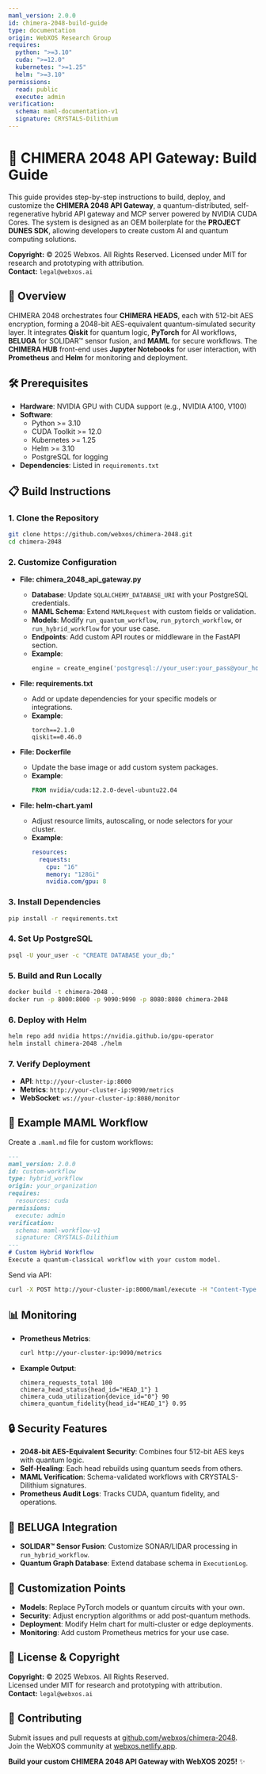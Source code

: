 ```yaml
---
maml_version: 2.0.0
id: chimera-2048-build-guide
type: documentation
origin: WebXOS Research Group
requires:
  python: ">=3.10"
  cuda: ">=12.0"
  kubernetes: ">=1.25"
  helm: ">=3.10"
permissions:
  read: public
  execute: admin
verification:
  schema: maml-documentation-v1
  signature: CRYSTALS-Dilithium
---
```


# 🐪 CHIMERA 2048 API Gateway: Build Guide

This guide provides step-by-step instructions to build, deploy, and customize the **CHIMERA 2048 API Gateway**, a quantum-distributed, self-regenerative hybrid API gateway and MCP server powered by NVIDIA CUDA Cores. The system is designed as an OEM boilerplate for the **PROJECT DUNES SDK**, allowing developers to create custom AI and quantum computing solutions.

**Copyright:** © 2025 Webxos. All Rights Reserved. Licensed under MIT for research and prototyping with attribution.  
**Contact:** `legal@webxos.ai`

## 🧠 Overview

CHIMERA 2048 orchestrates four **CHIMERA HEADS**, each with 512-bit AES encryption, forming a 2048-bit AES-equivalent quantum-simulated security layer. It integrates **Qiskit** for quantum logic, **PyTorch** for AI workflows, **BELUGA** for SOLIDAR™ sensor fusion, and **MAML** for secure workflows. The **CHIMERA HUB** front-end uses **Jupyter Notebooks** for user interaction, with **Prometheus** and **Helm** for monitoring and deployment.

## 🛠️ Prerequisites

- **Hardware**: NVIDIA GPU with CUDA support (e.g., NVIDIA A100, V100)
- **Software**:
  - Python >= 3.10
  - CUDA Toolkit >= 12.0
  - Kubernetes >= 1.25
  - Helm >= 3.10
  - PostgreSQL for logging
- **Dependencies**: Listed in `requirements.txt`

## 📋 Build Instructions

### 1. Clone the Repository
```bash
git clone https://github.com/webxos/chimera-2048.git
cd chimera-2048
```

### 2. Customize Configuration
- **File: chimera_2048_api_gateway.py**
  - **Database**: Update `SQLALCHEMY_DATABASE_URI` with your PostgreSQL credentials.
  - **MAML Schema**: Extend `MAMLRequest` with custom fields or validation.
  - **Models**: Modify `run_quantum_workflow`, `run_pytorch_workflow`, or `run_hybrid_workflow` for your use case.
  - **Endpoints**: Add custom API routes or middleware in the FastAPI section.
  - **Example**:
    ```python
    engine = create_engine('postgresql://your_user:your_pass@your_host:5432/your_db')
    ```

- **File: requirements.txt**
  - Add or update dependencies for your specific models or integrations.
  - **Example**:
    ```text
    torch==2.1.0
    qiskit==0.46.0
    ```

- **File: Dockerfile**
  - Update the base image or add custom system packages.
  - **Example**:
    ```dockerfile
    FROM nvidia/cuda:12.2.0-devel-ubuntu22.04
    ```

- **File: helm-chart.yaml**
  - Adjust resource limits, autoscaling, or node selectors for your cluster.
  - **Example**:
    ```yaml
    resources:
      requests:
        cpu: "16"
        memory: "128Gi"
        nvidia.com/gpu: 8
    ```

### 3. Install Dependencies
```bash
pip install -r requirements.txt
```

### 4. Set Up PostgreSQL
```bash
psql -U your_user -c "CREATE DATABASE your_db;"
```

### 5. Build and Run Locally
```bash
docker build -t chimera-2048 .
docker run -p 8000:8000 -p 9090:9090 -p 8080:8080 chimera-2048
```

### 6. Deploy with Helm
```bash
helm repo add nvidia https://nvidia.github.io/gpu-operator
helm install chimera-2048 ./helm
```

### 7. Verify Deployment
- **API**: `http://your-cluster-ip:8000`
- **Metrics**: `http://your-cluster-ip:9090/metrics`
- **WebSocket**: `ws://your-cluster-ip:8080/monitor`

## 🧪 Example MAML Workflow
Create a `.maml.md` file for custom workflows:
```markdown
---
maml_version: 2.0.0
id: custom-workflow
type: hybrid_workflow
origin: your_organization
requires:
  resources: cuda
permissions:
  execute: admin
verification:
  schema: maml-workflow-v1
  signature: CRYSTALS-Dilithium
---
# Custom Hybrid Workflow
Execute a quantum-classical workflow with your custom model.
```

Send via API:
```bash
curl -X POST http://your-cluster-ip:8000/maml/execute -H "Content-Type: application/json" -d @custom.maml.md
```

## 📊 Monitoring
- **Prometheus Metrics**:
  ```bash
  curl http://your-cluster-ip:9090/metrics
  ```
- **Example Output**:
  ```
  chimera_requests_total 100
  chimera_head_status{head_id="HEAD_1"} 1
  chimera_cuda_utilization{device_id="0"} 90
  chimera_quantum_fidelity{head_id="HEAD_1"} 0.95
  ```

## 🔒 Security Features
- **2048-bit AES-Equivalent Security**: Combines four 512-bit AES keys with quantum logic.
- **Self-Healing**: Each head rebuilds using quantum seeds from others.
- **MAML Verification**: Schema-validated workflows with CRYSTALS-Dilithium signatures.
- **Prometheus Audit Logs**: Tracks CUDA, quantum fidelity, and operations.

## 🐋 BELUGA Integration
- **SOLIDAR™ Sensor Fusion**: Customize SONAR/LIDAR processing in `run_hybrid_workflow`.
- **Quantum Graph Database**: Extend database schema in `ExecutionLog`.

## 🔮 Customization Points
- **Models**: Replace PyTorch models or quantum circuits with your own.
- **Security**: Adjust encryption algorithms or add post-quantum methods.
- **Deployment**: Modify Helm chart for multi-cluster or edge deployments.
- **Monitoring**: Add custom Prometheus metrics for your use case.

## 📜 License & Copyright
**Copyright:** © 2025 Webxos. All Rights Reserved.  
Licensed under MIT for research and prototyping with attribution.  
**Contact:** `legal@webxos.ai`

## 📢 Contributing
Submit issues and pull requests at [github.com/webxos/chimera-2048](https://github.com/webxos/chimera-2048).  
Join the WebXOS community at [webxos.netlify.app](https://webxos.netlify.app).

**Build your custom CHIMERA 2048 API Gateway with WebXOS 2025!** ✨
